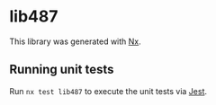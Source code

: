 # lib487

This library was generated with [Nx](https://nx.dev).


## Running unit tests

Run `nx test lib487` to execute the unit tests via [Jest](https://jestjs.io).


